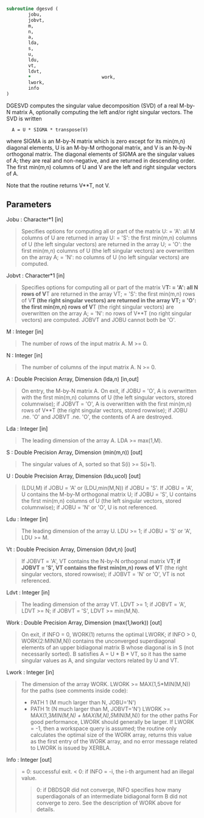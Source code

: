 ```fortran
subroutine dgesvd (
		jobu,
		jobvt,
		m,
		n,
		a,
		lda,
		s,
		u,
		ldu,
		vt,
		ldvt,
		*                          work,
		lwork,
		info
)
```

 DGESVD computes the singular value decomposition (SVD) of a real
 M-by-N matrix A, optionally computing the left and/or right singular
 vectors. The SVD is written

      A = U * SIGMA * transpose(V)

 where SIGMA is an M-by-N matrix which is zero except for its
 min(m,n) diagonal elements, U is an M-by-M orthogonal matrix, and
 V is an N-by-N orthogonal matrix.  The diagonal elements of SIGMA
 are the singular values of A; they are real and non-negative, and
 are returned in descending order.  The first min(m,n) columns of
 U and V are the left and right singular vectors of A.

 Note that the routine returns V**T, not V.

## Parameters
Jobu : Character*1 [in]
> Specifies options for computing all or part of the matrix U:
> = 'A':  all M columns of U are returned in array U:
> = 'S':  the first min(m,n) columns of U (the left singular
> vectors) are returned in the array U;
> = 'O':  the first min(m,n) columns of U (the left singular
> vectors) are overwritten on the array A;
> = 'N':  no columns of U (no left singular vectors) are
> computed.

Jobvt : Character*1 [in]
> Specifies options for computing all or part of the matrix
> V**T:
> = 'A':  all N rows of V**T are returned in the array VT;
> = 'S':  the first min(m,n) rows of V**T (the right singular
> vectors) are returned in the array VT;
> = 'O':  the first min(m,n) rows of V**T (the right singular
> vectors) are overwritten on the array A;
> = 'N':  no rows of V**T (no right singular vectors) are
> computed.
> JOBVT and JOBU cannot both be 'O'.

M : Integer [in]
> The number of rows of the input matrix A.  M >= 0.

N : Integer [in]
> The number of columns of the input matrix A.  N >= 0.

A : Double Precision Array, Dimension (lda,n) [in,out]
> On entry, the M-by-N matrix A.
> On exit,
> if JOBU = 'O',  A is overwritten with the first min(m,n)
> columns of U (the left singular vectors,
> stored columnwise);
> if JOBVT = 'O', A is overwritten with the first min(m,n)
> rows of V**T (the right singular vectors,
> stored rowwise);
> if JOBU .ne. 'O' and JOBVT .ne. 'O', the contents of A
> are destroyed.

Lda : Integer [in]
> The leading dimension of the array A.  LDA >= max(1,M).

S : Double Precision Array, Dimension (min(m,n)) [out]
> The singular values of A, sorted so that S(i) >= S(i+1).

U : Double Precision Array, Dimension (ldu,ucol) [out]
> (LDU,M) if JOBU = 'A' or (LDU,min(M,N)) if JOBU = 'S'.
> If JOBU = 'A', U contains the M-by-M orthogonal matrix U;
> if JOBU = 'S', U contains the first min(m,n) columns of U
> (the left singular vectors, stored columnwise);
> if JOBU = 'N' or 'O', U is not referenced.

Ldu : Integer [in]
> The leading dimension of the array U.  LDU >= 1; if
> JOBU = 'S' or 'A', LDU >= M.

Vt : Double Precision Array, Dimension (ldvt,n) [out]
> If JOBVT = 'A', VT contains the N-by-N orthogonal matrix
> V**T;
> if JOBVT = 'S', VT contains the first min(m,n) rows of
> V**T (the right singular vectors, stored rowwise);
> if JOBVT = 'N' or 'O', VT is not referenced.

Ldvt : Integer [in]
> The leading dimension of the array VT.  LDVT >= 1; if
> JOBVT = 'A', LDVT >= N; if JOBVT = 'S', LDVT >= min(M,N).

Work : Double Precision Array, Dimension (max(1,lwork)) [out]
> On exit, if INFO = 0, WORK(1) returns the optimal LWORK;
> if INFO > 0, WORK(2:MIN(M,N)) contains the unconverged
> superdiagonal elements of an upper bidiagonal matrix B
> whose diagonal is in S (not necessarily sorted). B
> satisfies A = U * B * VT, so it has the same singular values
> as A, and singular vectors related by U and VT.

Lwork : Integer [in]
> The dimension of the array WORK.
> LWORK >= MAX(1,5*MIN(M,N)) for the paths (see comments inside code):
> - PATH 1  (M much larger than N, JOBU='N')
> - PATH 1t (N much larger than M, JOBVT='N')
> LWORK >= MAX(1,3*MIN(M,N) + MAX(M,N),5*MIN(M,N)) for the other paths
> For good performance, LWORK should generally be larger.
> If LWORK = -1, then a workspace query is assumed; the routine
> only calculates the optimal size of the WORK array, returns
> this value as the first entry of the WORK array, and no error
> message related to LWORK is issued by XERBLA.

Info : Integer [out]
> = 0:  successful exit.
> < 0:  if INFO = -i, the i-th argument had an illegal value.
> > 0:  if DBDSQR did not converge, INFO specifies how many
> superdiagonals of an intermediate bidiagonal form B
> did not converge to zero. See the description of WORK
> above for details.

